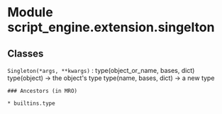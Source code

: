 Module script_engine.extension.singelton
========================================

Classes
-------

`Singleton(*args, **kwargs)`
:   type(object_or_name, bases, dict)
    type(object) -> the object's type
    type(name, bases, dict) -> a new type

    ### Ancestors (in MRO)

    * builtins.type